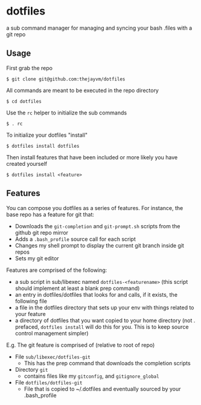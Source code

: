 dotfiles
========

a sub command manager for managing and syncing your bash .files with a git repo

## Usage

First grab the repo

    $ git clone git@github.com:thejayvm/dotfiles
  
All commands are meant to be executed in the repo directory

    $ cd dotfiles
  
Use the `rc` helper to initialize the sub commands

    $ . rc
  
To initialize your dotfiles "install"

    $ dotfiles install dotfiles
  
Then install features that have been included or more likely you have created yourself

    $ dotfiles install <feature>
  
## Features

You can compose you dotfiles as a series of features. For instance, the base repo has a feature for git that:

- Downloads the `git-completion` and `git-prompt.sh` scripts from the github git repo mirror
- Adds a `.bash_profile` source call for each script
- Changes my shell prompt to display the current git branch inside git repos
- Sets my git editor

Features are comprised of the following:

- a sub script in sub/libexec named `dotfiles-<featurename>` (this script should implement at least a blank prep command)
- an entry in dotfiles/dotfiles that looks for and calls, if it exists, the following file
- a file in the dotfiles directory that sets up your env with things related to your feature
- a directory of dotfiles that you want copied to your home directory (not . prefaced, `dotfiles install` will do this for you. This is to keep source control management simpler)

E.g. The git feature is comprised of (relative to root of repo)

- File `sub/libexec/dotfiles-git`
    - This has the prep command that downloads the completion scripts
- Directory `git` 
    - contains files like my `gitconfig`, and `gitignore_global`
- File `dotfiles/dotfiles-git`
    - File that is copied to ~/.dotfiles and eventually sourced by your .bash_profile
